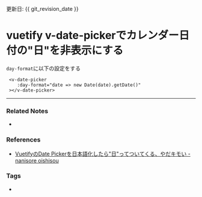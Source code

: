 更新日: {{ git_revision_date }}

# vuetify v-date-pickerでカレンダー日付の"日"を非表示にする
`day-format`に以下の設定をする
```vue
 <v-date-picker
	:day-format="date => new Date(date).getDate()"
 ></v-date-picker>
```

----
### Related Notes
- 

### References
- [VuetifyのDate Pickerを日本語化したら"日"ってついてくる、やだキモい - nanisore oishisou](https://arm4.hatenablog.com/entry/2018/08/17/155344)

### Tags
- 